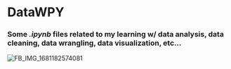 # DataWPY
### Some _.ipynb_ files related to my learning w/ data analysis, data cleaning, data wrangling, data visualization, etc...


![FB_IMG_1681182574081](https://github.com/user-attachments/assets/4ac630e4-1274-4941-95a4-3c203728155b)
